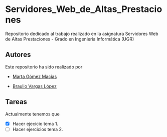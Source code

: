 # Servidores_Web_de_Altas_Prestaciones
Repositorio dedicado al trabajo realizado en la asignatura Servidores Web de Altas Prestaciones - Grado en Ingeniería Informática (UGR)

## Autores
Este repositorio ha sido realizado por 

* [Marta Gómez Macías](https://github.com/mgmacias95)

* [Braulio Vargas López](https://github.com/BraulioV)

## Tareas
Actualmente tenemos que

- [x] Hacer ejecicio tema 1.
- [ ] Hacer ejercicios tema 2.
